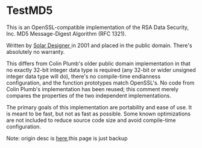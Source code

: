 # TestMD5
This is an OpenSSL-compatible implementation of the RSA Data Security, Inc. MD5 Message-Digest Algorithm (RFC 1321).

Written by [Solar Designer <solar at openwall.com>][1] in 2001 and placed in the public domain. There's absolutely no warranty.

This differs from Colin Plumb's older public domain implementation in that no exactly 32-bit integer data type is required (any 32-bit or wider unsigned integer data type will do), there's no compile-time endianness configuration, and the function prototypes match OpenSSL's. No code from Colin Plumb's implementation has been reused; this comment merely compares the properties of the two independent implementations.

The primary goals of this implementation are portability and ease of use. It is meant to be fast, but not as fast as possible. Some known optimizations are not included to reduce source code size and avoid compile-time configuration.

Note: origin desc is [here][2],this page is just backup

[1]:http://openwall.info/wiki/people/solar
[2]:http://openwall.info/wiki/people/solar/software/public-domain-source-code/md5